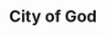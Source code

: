 ---
layout: post
title: City of God
director: Fernando Meirelles
year: 2002
cover: https://images.mubicdn.net/images/film/160/cache-47678-1571397897/image-w1280.jpg
imdb_id: tt0317248
---